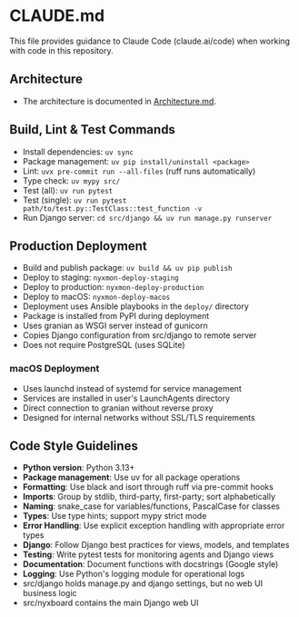 # CLAUDE.md

This file provides guidance to Claude Code (claude.ai/code) when working with code in this repository.

## Architecture

- The architecture is documented in [Architecture.md](/docs/Architecture.md).

## Build, Lint & Test Commands
- Install dependencies: `uv sync`
- Package management: `uv pip install/uninstall <package>`
- Lint: `uvx pre-commit run --all-files` (ruff runs automatically)
- Type check: `uv mypy src/`
- Test (all): `uv run pytest`
- Test (single): `uv run pytest path/to/test.py::TestClass::test_function -v`
- Run Django server: `cd src/django && uv run manage.py runserver`

## Production Deployment
- Build and publish package: `uv build && uv pip publish`
- Deploy to staging: `nyxmon-deploy-staging`
- Deploy to production: `nyxmon-deploy-production`
- Deploy to macOS: `nyxmon-deploy-macos`
- Deployment uses Ansible playbooks in the `deploy/` directory
- Package is installed from PyPI during deployment
- Uses granian as WSGI server instead of gunicorn
- Copies Django configuration from src/django to remote server
- Does not require PostgreSQL (uses SQLite)

### macOS Deployment
- Uses launchd instead of systemd for service management
- Services are installed in user's LaunchAgents directory
- Direct connection to granian without reverse proxy
- Designed for internal networks without SSL/TLS requirements

## Code Style Guidelines
- **Python version**: Python 3.13+
- **Package management**: Use uv for all package operations
- **Formatting**: Use black and isort through ruff via pre-commit hooks
- **Imports**: Group by stdlib, third-party, first-party; sort alphabetically
- **Naming**: snake_case for variables/functions, PascalCase for classes
- **Types**: Use type hints; support mypy strict mode
- **Error Handling**: Use explicit exception handling with appropriate error types
- **Django**: Follow Django best practices for views, models, and templates
- **Testing**: Write pytest tests for monitoring agents and Django views
- **Documentation**: Document functions with docstrings (Google style)
- **Logging**: Use Python's logging module for operational logs
- src/django holds manage.py and django settings, but no web UI business logic
- src/nyxboard contains the main Django web UI